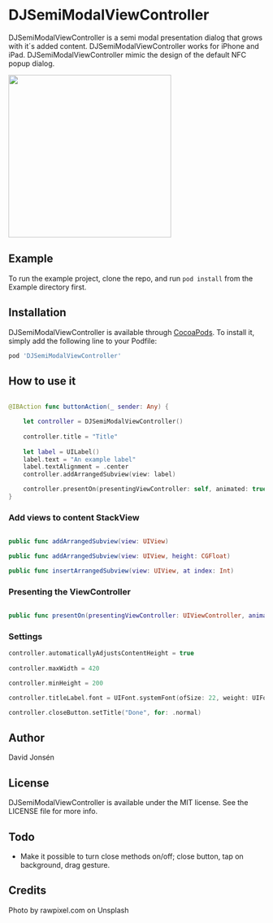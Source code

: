 # DJSemiModalViewController

DJSemiModalViewController is a semi modal presentation dialog that grows with it´s added content. DJSemiModalViewController works for iPhone and iPad. DJSemiModalViewController mimic the design of the default NFC popup dialog.

<img src="https://raw.githubusercontent.com/davnag/DJSemiModalViewController/master/Screencast_1.gif" width="320">

## Example

To run the example project, clone the repo, and run `pod install` from the Example directory first.

## Installation

DJSemiModalViewController is available through [CocoaPods](http://cocoapods.org). To install
it, simply add the following line to your Podfile:

```ruby
pod 'DJSemiModalViewController'
```

## How to use it

```swift

@IBAction func buttonAction(_ sender: Any) {

    let controller = DJSemiModalViewController()
    
    controller.title = "Title"
    
    let label = UILabel()
    label.text = "An example label"
    label.textAlignment = .center
    controller.addArrangedSubview(view: label)

    controller.presentOn(presentingViewController: self, animated: true, onDismiss: { })
}

```

### Add views to content StackView

```swift

public func addArrangedSubview(view: UIView)

public func addArrangedSubview(view: UIView, height: CGFloat)

public func insertArrangedSubview(view: UIView, at index: Int)

```

### Presenting the ViewController

```swift

public func presentOn(presentingViewController: UIViewController, animated: Bool = true, onDismiss dismissHandler: ViewWillDismiss?)

```

### Settings

```swift
controller.automaticallyAdjustsContentHeight = true
  
controller.maxWidth = 420

controller.minHeight = 200

controller.titleLabel.font = UIFont.systemFont(ofSize: 22, weight: UIFont.Weight.bold)

controller.closeButton.setTitle("Done", for: .normal)

```

## Author

David Jonsén

## License

DJSemiModalViewController is available under the MIT license. See the LICENSE file for more info.

## Todo

- Make it possible to turn close methods on/off; close button, tap on background, drag gesture.

## Credits

Photo by rawpixel.com on Unsplash
